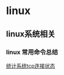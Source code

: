# linux
linux系统相关
---
### linux 常用命令总结
[统计系统tcp连接状态](https://github.com/fight-for-future-and-family/linux/blob/master/README.md)
